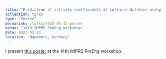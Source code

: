 ```yaml
---
title: "Prediction of activity coefficients at infinite dilution using hybrid Graph Neural Networks "
collection: talks
type: "Poster"
permalink: /talks/2023-03-13-poster
venue: "14th IMPRS ProEng workshop"
date: 2023-03-13
location: "Naumburg, Germany"
---
```


I present [this poster](https://github.com/edgarsmdn/edgarsmdn.github.io/blob/master/files/poster_Hybrid_GNNs.pdf) at the 14th IMPRS ProEng workshop.
